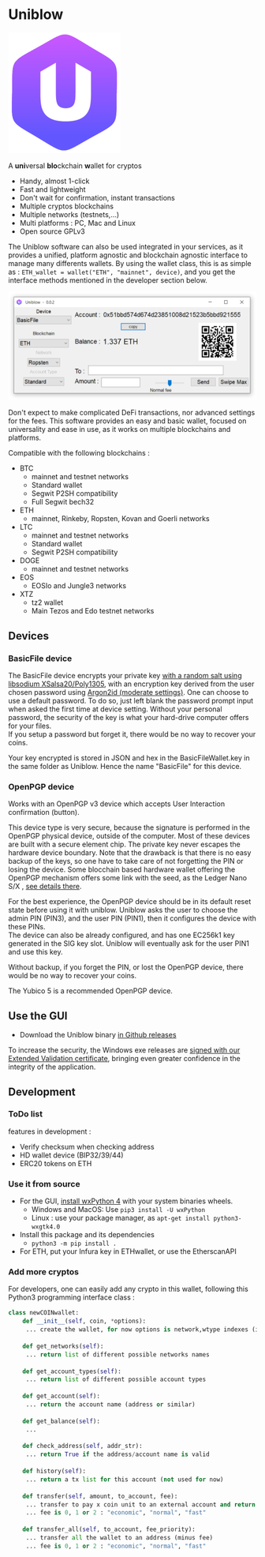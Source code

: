
# Uniblow

![Uniblow logo](uniblow_logo.png)

A **uni**versal **blo**ckchain **w**allet for cryptos

* Handy, almost 1-click
* Fast and lightweight
* Don't wait for confirmation, instant transactions
* Multiple cryptos blockchains
* Multiple networks (testnets,...)
* Multi platforms : PC, Mac and Linux
* Open source GPLv3

The Uniblow software can also be used integrated in your services, as it provides a unified, platform agnostic and blockchain agnostic interface to manage many differents wallets. By using the wallet class, this is as simple as : `ETH_wallet = wallet("ETH", "mainnet", device)`, and you get the interface methods mentioned in the developer section below.

![Uniblow screenshot](screenshot.png)

Don't expect to make complicated DeFi transactions, nor advanced settings for the fees. This software provides an easy and basic wallet, focused on universality and ease in use, as it works on multiple blockchains and platforms.

Compatible with the following blockchains :

* BTC
    * mainnet and testnet networks
    * Standard wallet
    * Segwit P2SH compatibility
    * Full Segwit bech32
* ETH
    * mainnet, Rinkeby, Ropsten, Kovan and Goerli networks
* LTC
    * mainnet and testnet networks
    * Standard wallet
    * Segwit P2SH compatibility
* DOGE
    * mainnet and testnet networks
* EOS
    * EOSIo and Jungle3 networks
* XTZ
    * tz2 wallet
    * Main Tezos and Edo testnet networks

## Devices

### BasicFile device

The BasicFile device encrypts your private key [with a random salt using libsodium XSalsa20/Poly1305](https://libsodium.gitbook.io/doc/secret-key_cryptography/secretbox#algorithm-details), with an encryption key derived from the user chosen password using [Argon2id (moderate settings)](https://raw.githubusercontent.com/P-H-C/phc-winner-argon2/master/argon2-specs.pdf). One can choose to use a default password. To do so, just left blank the password prompt input when asked the first time at device setting. Without your personal password, the security of the key is what your hard-drive computer offers for your files.  
If you setup a password but forget it, there would be no way to recover your coins.

Your key encrypted is stored in JSON and hex in the BasicFileWallet.key in the same folder as Uniblow. Hence the name "BasicFile" for this device.

### OpenPGP device

Works with an OpenPGP v3 device which accepts User Interaction confirmation (button).

This device type is very secure, because the signature is performed in the OpenPGP physical device, outside of the computer. Most of these devices are built with a secure element chip. The private key never escapes the hardware device boundary. Note that the drawback is that there is no easy backup of the keys, so one have to take care of not forgetting the PIN or losing the device. Some blocchain based hardware wallet offering the OpenPGP mechanism offers some link with the seed, as the Ledger Nano S/X , [see details there](https://github.com/LedgerHQ/openpgp-card-app/blob/master/doc/user/blue-app-openpgp-card.rst).

For the best experience, the OpenPGP device should be in its default reset state before using it with uniblow. Uniblow asks the user to choose the admin PIN (PIN3), and the user PIN (PIN1), then it configures the device with these PINs.  
The device can also be already configured, and has one EC256k1 key generated in the SIG key slot. Uniblow will eventually ask for the user PIN1 and use this key.

Without backup, if you forget the PIN, or lost the OpenPGP device, there would be no way to recover your coins.

The Yubico 5 is a recommended OpenPGP device.

## Use the GUI

* Download the Uniblow binary [in Github releases](https://github.com/bitlogik/uniblow/releases/latest)

To increase the security, the Windows exe releases are [signed with our Extended Validation certificate](https://en.wikipedia.org/wiki/Code_signing#Extended_validation_(EV)_code_signing), bringing even greater confidence in the integrity of the application.

## Development

### ToDo list

features in development :

* Verify checksum when checking address
* HD wallet device (BIP32/39/44)
* ERC20 tokens on ETH

### Use it from source

* For the GUI, [install wxPython 4](https://wxpython.org/pages/downloads/) with your system binaries wheels.
    * Windows and MacOS: Use `pip3 install -U wxPython`
    * Linux : use your package manager, as `apt-get install python3-wxgtk4.0`
* Install this package and its dependencies
    * `python3 -m pip install .`
* For ETH, put your Infura key in ETHwallet, or use the EtherscanAPI

### Add more cryptos

For developers, one can easily add any crypto in this wallet, following this Python3 programming interface class :

```Python
class newCOINwallet:
    def __init__(self, coin, *options):
     ... create the wallet, for now options is network,wtype indexes (indexing the list returned by get_networks and get_account_types)

    def get_networks(self):
     ... return list of different possible networks names

    def get_account_types(self):
     ... return list of different possible account types

    def get_account(self):
     ... return the account name (address or similar)

    def get_balance(self):
     ...

    def check_address(self, addr_str):
     ... return True if the address/account name is valid
    
    def history(self):
     ... return a tx list for this account (not used for now)

    def transfer(self, amount, to_account, fee):
     ... transfer to pay x coin unit to an external account and return txid
     ... fee is 0, 1 or 2 : "economic", "normal", "fast"
    
    def transfer_all(self, to_account, fee_priority):
     ... transfer all the wallet to an address (minus fee)
     ... fee is 0, 1 or 2 : "economic", "normal", "fast"
```
